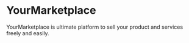 # YourMarketplace
YourMarketplace is ultimate platform to sell your product and services freely and easily.

